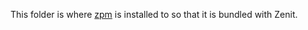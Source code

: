 This folder is where [zpm](https://github.com/iiegor/zpm) is installed to so that
it is bundled with Zenit.
